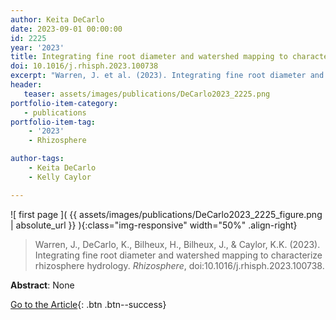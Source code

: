 ```yaml
---
author: Keita DeCarlo
date: 2023-09-01 00:00:00
id: 2225
year: '2023'
title: Integrating fine root diameter and watershed mapping to characterize rhizosphere hydrology
doi: 10.1016/j.rhisph.2023.100738
excerpt: "Warren, J. et al. (2023). Integrating fine root diameter and watershed mapping to characterize rhizosphere hydrology. _Rhizosphere_, doi:10.1016/j.rhisph.2023.100738."
header:
   teaser: assets/images/publications/DeCarlo2023_2225.png
portfolio-item-category:
   - publications
portfolio-item-tag:
    - '2023'
    - Rhizosphere

author-tags:
    - Keita DeCarlo
    - Kelly Caylor

---
```


![ first page ]( {{ assets/images/publications/DeCarlo2023_2225_figure.png | absolute_url }} ){:class="img-responsive" width="50%" .align-right}

> Warren, J., DeCarlo, K., Bilheux, H., Bilheux, J., & Caylor, K.K. (2023). Integrating fine root diameter and watershed mapping to characterize rhizosphere hydrology. _Rhizosphere_, doi:10.1016/j.rhisph.2023.100738.

**Abstract**: None

[Go to the Article](https://www.doi.org/10.1016/j.rhisph.2023.100738){: .btn .btn--success}
